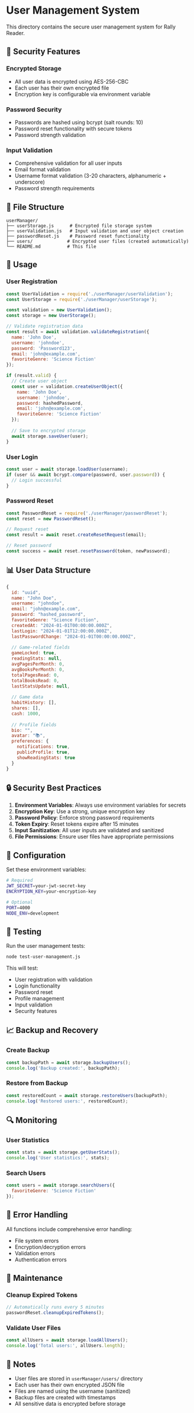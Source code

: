# User Management System

This directory contains the secure user management system for Rally Reader.

## 🔐 Security Features

### Encrypted Storage
- All user data is encrypted using AES-256-CBC
- Each user has their own encrypted file
- Encryption key is configurable via environment variable

### Password Security
- Passwords are hashed using bcrypt (salt rounds: 10)
- Password reset functionality with secure tokens
- Password strength validation

### Input Validation
- Comprehensive validation for all user inputs
- Email format validation
- Username format validation (3-20 characters, alphanumeric + underscore)
- Password strength requirements

## 📁 File Structure

```
userManager/
├── userStorage.js      # Encrypted file storage system
├── userValidation.js   # Input validation and user object creation
├── passwordReset.js    # Password reset functionality
├── users/             # Encrypted user files (created automatically)
└── README.md          # This file
```

## 🔧 Usage

### User Registration
```javascript
const UserValidation = require('./userManager/userValidation');
const UserStorage = require('./userManager/userStorage');

const validation = new UserValidation();
const storage = new UserStorage();

// Validate registration data
const result = await validation.validateRegistration({
  name: 'John Doe',
  username: 'johndoe',
  password: 'Password123',
  email: 'john@example.com',
  favoriteGenre: 'Science Fiction'
});

if (result.valid) {
  // Create user object
  const user = validation.createUserObject({
    name: 'John Doe',
    username: 'johndoe',
    password: hashedPassword,
    email: 'john@example.com',
    favoriteGenre: 'Science Fiction'
  });
  
  // Save to encrypted storage
  await storage.saveUser(user);
}
```

### User Login
```javascript
const user = await storage.loadUser(username);
if (user && await bcrypt.compare(password, user.password)) {
  // Login successful
}
```

### Password Reset
```javascript
const PasswordReset = require('./userManager/passwordReset');
const reset = new PasswordReset();

// Request reset
const result = await reset.createResetRequest(email);

// Reset password
const success = await reset.resetPassword(token, newPassword);
```

## 📊 User Data Structure

```javascript
{
  id: "uuid",
  name: "John Doe",
  username: "johndoe",
  email: "john@example.com",
  password: "hashed_password",
  favoriteGenre: "Science Fiction",
  createdAt: "2024-01-01T00:00:00.000Z",
  lastLogin: "2024-01-01T12:00:00.000Z",
  lastPasswordChange: "2024-01-01T00:00:00.000Z",
  
  // Game-related fields
  gameLocked: true,
  readingStats: null,
  avgPagesPerMonth: 0,
  avgBooksPerMonth: 0,
  totalPagesRead: 0,
  totalBooksRead: 0,
  lastStatsUpdate: null,
  
  // Game data
  habitHistory: [],
  shares: [],
  cash: 1000,
  
  // Profile fields
  bio: "",
  avatar: "📚",
  preferences: {
    notifications: true,
    publicProfile: true,
    showReadingStats: true
  }
}
```

## 🔒 Security Best Practices

1. **Environment Variables**: Always use environment variables for secrets
2. **Encryption Key**: Use a strong, unique encryption key
3. **Password Policy**: Enforce strong password requirements
4. **Token Expiry**: Reset tokens expire after 15 minutes
5. **Input Sanitization**: All user inputs are validated and sanitized
6. **File Permissions**: Ensure user files have appropriate permissions

## 🚀 Configuration

Set these environment variables:

```bash
# Required
JWT_SECRET=your-jwt-secret-key
ENCRYPTION_KEY=your-encryption-key

# Optional
PORT=4000
NODE_ENV=development
```

## 🧪 Testing

Run the user management tests:

```bash
node test-user-management.js
```

This will test:
- User registration with validation
- Login functionality
- Password reset
- Profile management
- Input validation
- Security features

## 📈 Backup and Recovery

### Create Backup
```javascript
const backupPath = await storage.backupUsers();
console.log('Backup created:', backupPath);
```

### Restore from Backup
```javascript
const restoredCount = await storage.restoreUsers(backupPath);
console.log('Restored users:', restoredCount);
```

## 🔍 Monitoring

### User Statistics
```javascript
const stats = await storage.getUserStats();
console.log('User statistics:', stats);
```

### Search Users
```javascript
const users = await storage.searchUsers({
  favoriteGenre: 'Science Fiction'
});
```

## 🚨 Error Handling

All functions include comprehensive error handling:

- File system errors
- Encryption/decryption errors
- Validation errors
- Authentication errors

## 🔄 Maintenance

### Cleanup Expired Tokens
```javascript
// Automatically runs every 5 minutes
passwordReset.cleanupExpiredTokens();
```

### Validate User Files
```javascript
const allUsers = await storage.loadAllUsers();
console.log('Total users:', allUsers.length);
```

## 📝 Notes

- User files are stored in `userManager/users/` directory
- Each user has their own encrypted JSON file
- Files are named using the username (sanitized)
- Backup files are created with timestamps
- All sensitive data is encrypted before storage 